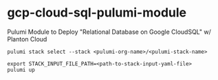 # gcp-cloud-sql-pulumi-module

Pulumi Module to Deploy "Relational Database on Google CloudSQL" w/ Planton Cloud

```shell
pulumi stack select --stack <pulumi-org-name>/<pulumi-stack-name>
```

```shell
export STACK_INPUT_FILE_PATH=<path-to-stack-input-yaml-file>
pulumi up
```
